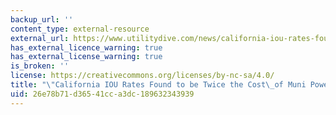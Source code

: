 ```yaml
---
backup_url: ''
content_type: external-resource
external_url: https://www.utilitydive.com/news/california-iou-rates-found-to-be-twice-the-cost-of-muni-power/400858/
has_external_licence_warning: true
has_external_license_warning: true
is_broken: ''
license: https://creativecommons.org/licenses/by-nc-sa/4.0/
title: "\"California IOU Rates Found to be Twice the Cost\_of Muni Power.\""
uid: 26e78b71-d365-41cc-a3dc-189632343939
---
```

